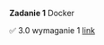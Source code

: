 **Zadanie 1** Docker

✅ 3.0 wymaganie 1 [link](https://github.com/Strus01/e-biznes-2024/tree/5a4a8d2abe72c096a906411a6e84598888dbd1b6/zadanie1)